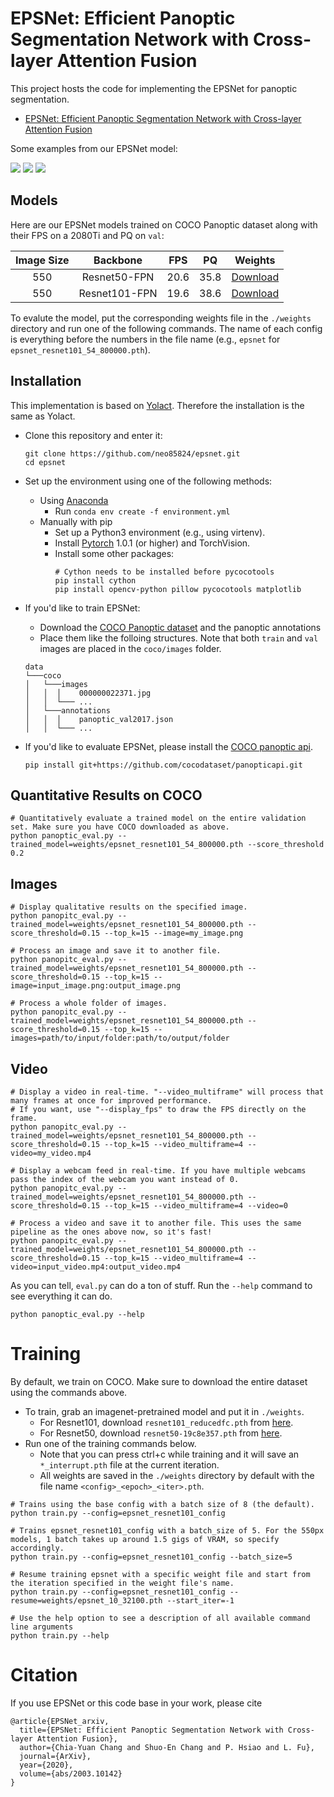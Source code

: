 ﻿# EPSNet: Efficient Panoptic Segmentation Network with Cross-layer Attention Fusion


This project hosts the code for implementing the EPSNet for panoptic segmentation.

 - [EPSNet: Efficient Panoptic Segmentation Network with Cross-layer Attention Fusion](https://arxiv.org/abs/2003.10142)

Some examples from our EPSNet model:


![](https://i.imgur.com/wGbYWWI.png)
![](https://i.imgur.com/VEqaMRa.png)
![](https://i.imgur.com/CozJCfA.png)


## Models
Here are our EPSNet models trained on COCO Panoptic dataset along with their FPS on a 2080Ti and PQ on `val`:



| Image Size | Backbone      | FPS  | PQ  | Weights |
|:----------:|:-------------:|:----:|:----:|:----:|
| 550        | Resnet50-FPN | 20.6 | 35.8 | [Download](https://drive.google.com/file/d/1klQX2b9SSNnfmxPGoCBBgXxeybeX82yy/view?usp=sharing)
| 550        | Resnet101-FPN | 19.6 | 38.6  | [Download](https://drive.google.com/file/d/1pO1Vxy5tINr7YhZLfIsqjNerGhenx7o4/view?usp=sharing)


To evalute the model, put the corresponding weights file in the `./weights` directory and run one of the following commands. The name of each config is everything before the numbers in the file name (e.g., `epsnet` for `epsnet_resnet101_54_800000.pth`).


## Installation

This implementation is based on [Yolact](https://github.com/dbolya/yolact). Therefore the installation is the same as Yolact. 
- Clone this repository and enter it:
   ```Shell
   git clone https://github.com/neo85824/epsnet.git
   cd epsnet
   ```
 - Set up the environment using one of the following methods:
   - Using [Anaconda](https://www.anaconda.com/distribution/)
     - Run `conda env create -f environment.yml`
   - Manually with pip
     - Set up a Python3 environment (e.g., using virtenv).
     - Install [Pytorch](http://pytorch.org/) 1.0.1 (or higher) and TorchVision.
     - Install some other packages:
       ```Shell
       # Cython needs to be installed before pycocotools
       pip install cython
       pip install opencv-python pillow pycocotools matplotlib 
       ```
 - If you'd like to train EPSNet:
     -  Download the [COCO Panoptic dataset](https://cocodataset.org/#download) and the panoptic annotations  
     -  Place them like the folloing structures. Note that both `train` and `val` images are placed in the `coco/images` folder.
 
    ```
    data
    └───coco
    │   └───images
    │   │  │    000000022371.jpg
    │   │  └─── ...    
    │   └───annotations
    │   │  │    panoptic_val2017.json
    │   │  └─── ...     
    ```
 - If you'd like to evaluate EPSNet, please install the [COCO panoptic api](https://github.com/cocodataset/panopticapi).
   ```Shell
   pip install git+https://github.com/cocodataset/panopticapi.git

   ```


## Quantitative Results on COCO
```Shell
# Quantitatively evaluate a trained model on the entire validation set. Make sure you have COCO downloaded as above.
python panoptic_eval.py --trained_model=weights/epsnet_resnet101_54_800000.pth --score_threshold 0.2

```


## Images
```Shell
# Display qualitative results on the specified image.
python panopitc_eval.py --trained_model=weights/epsnet_resnet101_54_800000.pth --score_threshold=0.15 --top_k=15 --image=my_image.png

# Process an image and save it to another file.
python panopitc_eval.py --trained_model=weights/epsnet_resnet101_54_800000.pth --score_threshold=0.15 --top_k=15 --image=input_image.png:output_image.png

# Process a whole folder of images.
python panopitc_eval.py --trained_model=weights/epsnet_resnet101_54_800000.pth --score_threshold=0.15 --top_k=15 --images=path/to/input/folder:path/to/output/folder
```
## Video
```Shell
# Display a video in real-time. "--video_multiframe" will process that many frames at once for improved performance.
# If you want, use "--display_fps" to draw the FPS directly on the frame.
python panopitc_eval.py --trained_model=weights/epsnet_resnet101_54_800000.pth --score_threshold=0.15 --top_k=15 --video_multiframe=4 --video=my_video.mp4

# Display a webcam feed in real-time. If you have multiple webcams pass the index of the webcam you want instead of 0.
python panopitc_eval.py --trained_model=weights/epsnet_resnet101_54_800000.pth --score_threshold=0.15 --top_k=15 --video_multiframe=4 --video=0

# Process a video and save it to another file. This uses the same pipeline as the ones above now, so it's fast!
python panopitc_eval.py --trained_model=weights/epsnet_resnet101_54_800000.pth --score_threshold=0.15 --top_k=15 --video_multiframe=4 --video=input_video.mp4:output_video.mp4
```
As you can tell, `eval.py` can do a ton of stuff. Run the `--help` command to see everything it can do.
```Shell
python panoptic_eval.py --help
```


# Training
By default, we train on COCO. Make sure to download the entire dataset using the commands above.
 - To train, grab an imagenet-pretrained model and put it in `./weights`.
   - For Resnet101, download `resnet101_reducedfc.pth` from [here](https://drive.google.com/file/d/1tvqFPd4bJtakOlmn-uIA492g2qurRChj/view?usp=sharing).
   - For Resnet50, download `resnet50-19c8e357.pth` from [here](https://drive.google.com/file/d/1Jy3yCdbatgXa5YYIdTCRrSV0S9V5g1rn/view?usp=sharing).
 - Run one of the training commands below.
   - Note that you can press ctrl+c while training and it will save an `*_interrupt.pth` file at the current iteration.
   - All weights are saved in the `./weights` directory by default with the file name `<config>_<epoch>_<iter>.pth`.
```Shell
# Trains using the base config with a batch size of 8 (the default).
python train.py --config=epsnet_resnet101_config

# Trains epsnet_resnet101_config with a batch_size of 5. For the 550px models, 1 batch takes up around 1.5 gigs of VRAM, so specify accordingly.
python train.py --config=epsnet_resnet101_config --batch_size=5

# Resume training epsnet with a specific weight file and start from the iteration specified in the weight file's name.
python train.py --config=epsnet_resnet101_config --resume=weights/epsnet_10_32100.pth --start_iter=-1

# Use the help option to see a description of all available command line arguments
python train.py --help
```



# Citation
If you use EPSNet or this code base in your work, please cite
```
@article{EPSNet_arxiv,
  title={EPSNet: Efficient Panoptic Segmentation Network with Cross-layer Attention Fusion},
  author={Chia-Yuan Chang and Shuo-En Chang and P. Hsiao and L. Fu},
  journal={ArXiv},
  year={2020},
  volume={abs/2003.10142}
}
```


